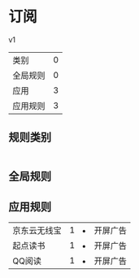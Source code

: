 # 订阅

v1

|||
| - |:-:|
|类别|0|
|全局规则|0|
|应用|3|
|应用规则|3|

## 规则类别

|||
| - |:-:|


## 全局规则



## 应用规则

||||
| - |:-:|-|
|京东云无线宝|1|<li>开屏广告|
|起点读书|1|<li>开屏广告|
|QQ阅读|1|<li>开屏广告|
